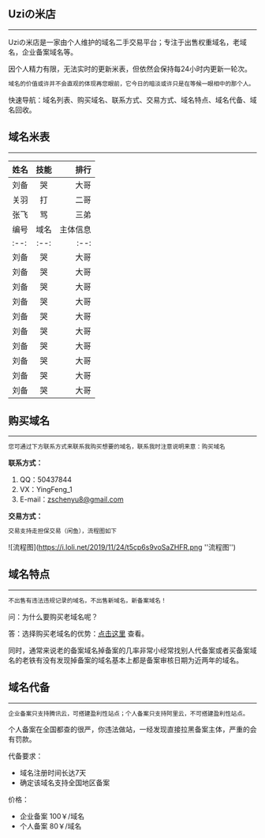 ## Uziの米店
***
Uziの米店是一家由个人维护的域名二手交易平台；专注于出售权重域名，老域名，企业备案域名等。

因个人精力有限，无法实时的更新米表，但依然会保持每24小时内更新一轮次。
```markdown
域名的价值或许并不会直观的体现再您眼前，它今日的暗淡或许只是在等候一眼相中的那个人。
```
快速导航：域名列表、购买域名、联系方式、交易方式、域名特点、域名代备、域名回收。

## 域名米表
***
姓名|技能|排行
--|:--:|--:
刘备|哭|大哥
关羽|打|二哥
张飞|骂|三弟
编号|域名|主体信息|接入平台|到期时间|备案审核日期|域名状态|售价|
|:--:|:--:|:--:|:--:|:--:|:--:|:--:|:--:|
刘备|哭|大哥|哭|大哥|哭|大哥|哭|
刘备|哭|大哥|哭|大哥|哭|大哥|哭|
刘备|哭|大哥|哭|大哥|哭|大哥|哭|
刘备|哭|大哥|哭|大哥|哭|大哥|哭|
刘备|哭|大哥|哭|大哥|哭|大哥|哭|
刘备|哭|大哥|哭|大哥|哭|大哥|哭|
刘备|哭|大哥|哭|大哥|哭|大哥|哭|
刘备|哭|大哥|哭|大哥|哭|大哥|哭|
刘备|哭|大哥|哭|大哥|哭|大哥|哭|
刘备|哭|大哥|哭|大哥|哭|大哥|哭|

## 购买域名
***
```markdown
您可通过下方联系方式来联系我购买想要的域名，联系我时注意说明来意：购买域名
```
**联系方式：**

1. QQ：50437844
2. VX：YingFeng_1
3. E-mail：zschenyu8@gmail.com

**交易方式：**
```markdown
交易支持走担保交易（闲鱼），流程图如下
```
![流程图](https://i.loli.net/2019/11/24/t5cp6s9voSaZHFR.png ''流程图'')

## 域名特点
***
```markdown
不出售有违法违规记录的域名，不出售新域名，新备案域名！
```
问：为什么要购买老域名呢？

答：选择购买老域名的优势：[点击这里](https://www.reg.cn/news/detail/1016) 查看。

同时，通常来说老的备案域名掉备案的几率非常小经常找别人代备案或者买备案域名的老铁有没有发现掉备案的域名基本上都是备案审核日期为近两年的域名。

## 域名代备
***
```markdown
企业备案只支持腾讯云，可搭建盈利性站点；个人备案只支持阿里云，不可搭建盈利性站点。
```
个人备案在全国都查的很严，你违法做站，一经发现直接拉黑备案主体，严重的会有罚款。

代备要求：

- 域名注册时间长达7天
- 确定该域名支持全国地区备案

价格：

- 企业备案 100￥/域名
- 个人备案 80￥/域名


